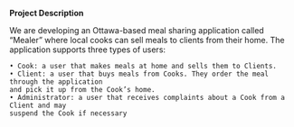 **Project Description**

We are developing an Ottawa-based meal sharing application called “Mealer” where local cooks
can sell meals to clients from their home. The application supports three types of users:

    • Cook: a user that makes meals at home and sells them to Clients.
    • Client: a user that buys meals from Cooks. They order the meal through the application
    and pick it up from the Cook’s home.
    • Administrator: a user that receives complaints about a Cook from a Client and may
    suspend the Cook if necessary